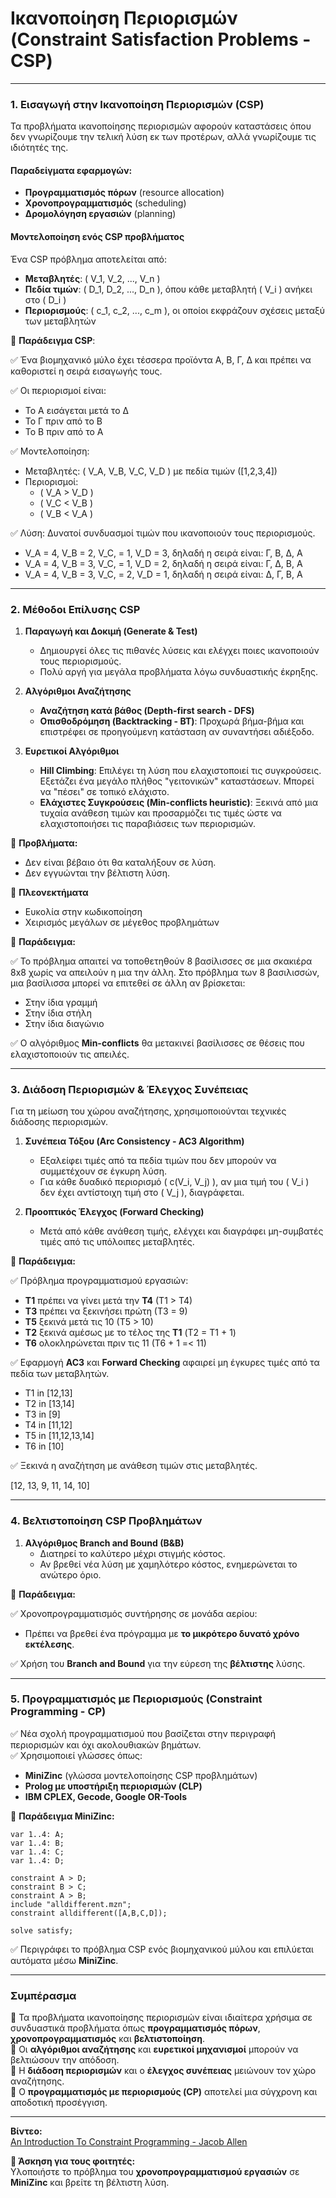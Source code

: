 # Ικανοποίηση Περιορισμών (Constraint Satisfaction Problems - CSP)

---

### **1. Εισαγωγή στην Ικανοποίηση Περιορισμών (CSP)**  
Τα προβλήματα ικανοποίησης περιορισμών αφορούν καταστάσεις όπου δεν γνωρίζουμε την τελική λύση εκ των προτέρων, αλλά γνωρίζουμε τις ιδιότητές της.  

#### **Παραδείγματα εφαρμογών:**
- **Προγραμματισμός πόρων** (resource allocation)  
- **Χρονοπρογραμματισμός** (scheduling)  
- **Δρομολόγηση εργασιών** (planning)  

#### **Μοντελοποίηση ενός CSP προβλήματος**  
Ένα CSP πρόβλημα αποτελείται από:  
- **Μεταβλητές**: \( V_1, V_2, ..., V_n \)  
- **Πεδία τιμών**: \( D_1, D_2, ..., D_n \), όπου κάθε μεταβλητή \( V_i \) ανήκει στο \( D_i \)  
- **Περιορισμούς**: \( c_1, c_2, ..., c_m \), οι οποίοι εκφράζουν σχέσεις μεταξύ των μεταβλητών  

🔹 **Παράδειγμα CSP**:  

✅ Ένα βιομηχανικό μύλο έχει τέσσερα προϊόντα Α, Β, Γ, Δ και πρέπει να καθοριστεί η σειρά εισαγωγής τους.  

✅ Οι περιορισμοί είναι:  
  - Το Α εισάγεται μετά το Δ  
  - Το Γ πριν από το Β  
  - Το Β πριν από το Α  

✅ Μοντελοποίηση:  
  - Μεταβλητές: \( V_A, V_B, V_C, V_D \) με πεδία τιμών \([1,2,3,4]\)  
  - Περιορισμοί:  
    - \( V_A > V_D \)  
    - \( V_C < V_B \)  
    - \( V_B < V_A \)  

✅ Λύση: Δυνατοί συνδυασμοί τιμών που ικανοποιούν τους περιορισμούς.   
  - V_A = 4, V_B = 2, V_C, = 1, V_D = 3, δηλαδή η σειρά είναι: Γ, Β, Δ, Α   
  - V_A = 4, V_B = 3, V_C, = 1, V_D = 2, δηλαδή η σειρά είναι: Γ, Δ, Β, Α   
  - V_A = 4, V_B = 3, V_C, = 2, V_D = 1, δηλαδή η σειρά είναι: Δ, Γ, Β, Α   
---

### **2. Μέθοδοι Επίλυσης CSP**
1. **Παραγωγή και Δοκιμή (Generate & Test)**  
   - Δημιουργεί όλες τις πιθανές λύσεις και ελέγχει ποιες ικανοποιούν τους περιορισμούς.  
   - Πολύ αργή για μεγάλα προβλήματα λόγω συνδυαστικής έκρηξης.  
   
2. **Αλγόριθμοι Αναζήτησης**  
   - **Αναζήτηση κατά βάθος (Depth-first search - DFS)**  
   - **Οπισθοδρόμηση (Backtracking - BT)**: Προχωρά βήμα-βήμα και επιστρέφει σε προηγούμενη κατάσταση αν συναντήσει αδιέξοδο.  
   
3. **Ευρετικοί Αλγόριθμοι**  
   - **Hill Climbing**: Επιλέγει τη λύση που ελαχιστοποιεί τις συγκρούσεις. Εξετάζει ένα μεγάλο πλήθος "γειτονικών" καταστάσεων. Μπορεί να "πέσει" σε τοπικό ελάχιστο.  
   - **Ελάχιστες Συγκρούσεις (Min-conflicts heuristic)**: Ξεκινά από μια τυχαία ανάθεση τιμών και προσαρμόζει τις τιμές ώστε να ελαχιστοποιήσει τις παραβιάσεις των περιορισμών.  

🔹 **Προβλήματα:**   
  - Δεν είναι βέβαιο ότι θα καταλήξουν σε λύση.   
  - Δεν εγγυώνται την βέλτιστη λύση.   
  
🔹 **Πλεονεκτήματα**  
  - Ευκολία στην κωδικοποίηση   
  - Χειρισμός μεγάλων σε μέγεθος προβλημάτων   

🔹 **Παράδειγμα:**  

✅ Το πρόβλημα απαιτεί να τοποθετηθούν 8 βασίλισσες σε μια σκακιέρα 8x8 χωρίς να απειλούν η μια την άλλη. Στο πρόβλημα των 8 βασιλισσών, μια βασίλισσα μπορεί να επιτεθεί σε άλλη αν βρίσκεται:  
  - Στην ίδια γραμμή  
  - Στην ίδια στήλη  
  - Στην ίδια διαγώνιο  

✅ Ο αλγόριθμος **Min-conflicts** θα μετακινεί βασίλισσες σε θέσεις που ελαχιστοποιούν τις απειλές.

---

### **3. Διάδοση Περιορισμών & Έλεγχος Συνέπειας**
Για τη μείωση του χώρου αναζήτησης, χρησιμοποιούνται τεχνικές διάδοσης περιορισμών.

1. **Συνέπεια Τόξου (Arc Consistency - AC3 Algorithm)**  
   - Εξαλείφει τιμές από τα πεδία τιμών που δεν μπορούν να συμμετέχουν σε έγκυρη λύση.  
   - Για κάθε δυαδικό περιορισμό \( c(V_i, V_j) \), αν μια τιμή του \( V_i \) δεν έχει αντίστοιχη τιμή στο \( V_j \), διαγράφεται.  

2. **Προοπτικός Έλεγχος (Forward Checking)**  
   - Μετά από κάθε ανάθεση τιμής, ελέγχει και διαγράφει μη-συμβατές τιμές από τις υπόλοιπες μεταβλητές.  

🔹 **Παράδειγμα:**  

✅ Πρόβλημα προγραμματισμού εργασιών:  
  - **T1** πρέπει να γίνει μετά την **T4** (T1 > T4)  
  - **T3** πρέπει να ξεκινήσει πρώτη (Τ3 = 9)  
  - **T5** ξεκινά μετά τις 10 (Τ5 > 10)  
  - **Τ2** ξεκινά αμέσως με το τέλος της **Τ1** (T2 = T1 + 1)  
  - **T6** ολοκληρώνεται πριν τις 11 (Τ6 + 1 =< 11)  

✅ Εφαρμογή **AC3** και **Forward Checking** αφαιρεί μη έγκυρες τιμές από τα πεδία των μεταβλητών.

  - Τ1 in [12,13]   
  - Τ2 in [13,14]   
  - Τ3 in [9]   
  - Τ4 in [11,12]   
  - Τ5 in [11,12,13,14]   
  - Τ6 in [10]   
  
✅ Ξεκινά η αναζήτηση με ανάθεση τιμών στις μεταβλητές.

[12, 13, 9, 11, 14, 10]

---

### **4. Βελτιστοποίηση CSP Προβλημάτων**
1. **Αλγόριθμος Branch and Bound (B&B)**  
   - Διατηρεί το καλύτερο μέχρι στιγμής κόστος.  
   - Αν βρεθεί νέα λύση με χαμηλότερο κόστος, ενημερώνεται το ανώτερο όριο.  

🔹 **Παράδειγμα:**  

✅ Χρονοπρογραμματισμός συντήρησης σε μονάδα αερίου:  
  - Πρέπει να βρεθεί ένα πρόγραμμα με **το μικρότερο δυνατό χρόνο εκτέλεσης**.  

✅ Χρήση του **Branch and Bound** για την εύρεση της **βέλτιστης** λύσης.

---

### **5. Προγραμματισμός με Περιορισμούς (Constraint Programming - CP)**
✅ Νέα σχολή προγραμματισμού που βασίζεται στην περιγραφή περιορισμών και όχι ακολουθιακών βημάτων.  
✅ Χρησιμοποιεί γλώσσες όπως:
  - **MiniZinc** (γλώσσα μοντελοποίησης CSP προβλημάτων)
  - **Prolog με υποστήριξη περιορισμών (CLP)**
  - **IBM CPLEX, Gecode, Google OR-Tools**  

🔹 **Παράδειγμα MiniZinc:**  
```minizinc
var 1..4: A;
var 1..4: B;
var 1..4: C;
var 1..4: D;

constraint A > D;
constraint B > C;
constraint A > B;
include "alldifferent.mzn";
constraint alldifferent([A,B,C,D]);

solve satisfy;
```
✅ Περιγράφει το πρόβλημα CSP ενός βιομηχανικού μύλου και επιλύεται αυτόματα μέσω **MiniZinc**.

---

### **Συμπέρασμα**
🔹 Τα προβλήματα ικανοποίησης περιορισμών είναι ιδιαίτερα χρήσιμα σε συνδυαστικά προβλήματα όπως **προγραμματισμός πόρων**, **χρονοπρογραμματισμός** και **βελτιστοποίηση**.  
🔹 Οι **αλγόριθμοι αναζήτησης** και **ευρετικοί μηχανισμοί** μπορούν να βελτιώσουν την απόδοση.  
🔹 Η **διάδοση περιορισμών** και ο **έλεγχος συνέπειας** μειώνουν τον χώρο αναζήτησης.  
🔹 Ο **προγραμματισμός με περιορισμούς (CP)** αποτελεί μια σύγχρονη και αποδοτική προσέγγιση.

---

**Βίντεο:**   
[An Introduction To Constraint Programming - Jacob Allen](https://www.youtube.com/watch?v=1FJy-ubE7UE)

**📌 Άσκηση για τους φοιτητές:**  
Υλοποιήστε το πρόβλημα του **χρονοπρογραμματισμού εργασιών** σε **MiniZinc** και βρείτε τη βέλτιστη λύση.
